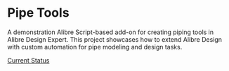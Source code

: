 # Pipe Tools

A demonstration Alibre Script-based add-on for creating piping tools in Alibre Design Expert. This project showcases how to extend Alibre Design with custom automation for pipe modeling and design tasks.

[Current Status](https://github.com/stephensmitchell/alibre-pipetools-addon/discussions/2#discussion-8782464)
